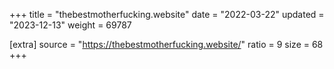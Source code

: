 +++
title = "thebestmotherfucking.website"
date = "2022-03-22"
updated = "2023-12-13"
weight = 69787

[extra]
source = "https://thebestmotherfucking.website/"
ratio = 9
size = 68
+++
